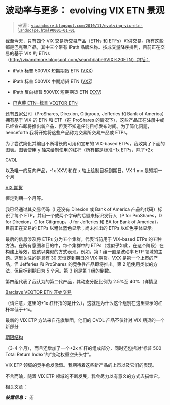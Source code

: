 <!--yml

分类：未分类

date: 2024-05-18 16:58:52

-->

# 波动率与更多： evolving VIX ETN 景观

> 来源：[`vixandmore.blogspot.com/2010/11/evolving-vix-etn-landscape.html#0001-01-01`](http://vixandmore.blogspot.com/2010/11/evolving-vix-etn-landscape.html#0001-01-01)

截至今天，只有四个 VIX 交易所交易产品（ETNs 和 ETFs）可供交易。所有这些都是巴克莱产品，其中三个带有 iPath 品牌名称。按成交量降序排列，目前正在交易的基于 VIX 的 ETNs（http://vixandmore.blogspot.com/search/label/VIX%20ETN）包括：

+   iPath 标普 500VIX 短期期货 ETN ([VXX](http://vixandmore.blogspot.com/search/label/VXX))

+   iPath 标普 500VIX 中期期货 ETN ([VXZ](http://vixandmore.blogspot.com/search/label/VXZ))

+   iPath 反向标普 500VIX 短期期货 ETN ([XXV](http://vixandmore.blogspot.com/search/label/XXV))

+   [巴克莱 ETN+标普 VEQTOR ETN](http://vixandmore.blogspot.com/search/label/VQT)

还有五家公司（ProShares, Direxion, Citigroup, Jefferies 和 Bank of America）拥有基于 VIX 的 ETN 和 ETF（在 ProShares 的情况下），这些产品正在注册中或已经宣布即将推出新产品，但我不知道任何目标发布时间。为了简化问题， henceforth 我将开始将这些产品称为交易所交易产品或 ETPs。

为了尝试简化并编目不断增长的可用和宣布的 VIX-based ETPs，我收集了下面的图表。图表使用 y 轴来绘制使用的杠杆（所有都是标准+1x ETPs，除了+2x

[CVOL](http://vixandmore.blogspot.com/search/label/CVOL)

以及唯一的反向产品，-1x XXV)和在 x 轴上绘制目标到期日。VX 1 mo.是短期一个月

[VIX 期货](http://vixandmore.blogspot.com/search/label/VIX%20futures)

恒定到期一个月等。

我已经通过其交易代码（I 还没有 Direxion 或 Bank of America 产品的代码）标识了每个 ETP，并用一个或两个字母的后缀来标识发行人（P for ProShares，D for Direxion，C for Citigroup，J for Jefferies 和 BA for Bank of America）。目前正在交易的 ETPs 以粗体蓝色显示；尚未推出的 ETPs 以红色字体显示。

最后的信息涉及将 ETPs 分为五个集群，代表当前用于 VIX-based ETPs 的五种方法。在所有意图和目的中，每个集群中的 ETPs（或似乎如此，在这个阶段）在构建上等效，应该以类似的方式表现。例如，第 1 组一直是波动率 ETP 领域的主题。这里关注的是具有 30 天恒定到期日的 VIX 期货。VXX 是第一个上市的产品，但 Jefferies 和 ProShares 的竞争性产品即将推出。第 2 组使用类似的方法，但目标到期日为 5 个月。第 3 组是第 1 组的倒数。

第四组代表了我认为的第二代产品，其动态分配比例为 2.5%至 40%（详情见

[Barclays VEQTOR ETN 开始交易](http://vixandmore.blogspot.com/2010/09/veqtor-etn-vqt-begins-trading.html)

（请注意，这里的+1x 杠杆指的是什么），这就是为什么这个组别在这里显示的杠杆率低于+1x。

最新的 VIX ETP 方法来自花旗集团，他们的 CVOL 产品不仅针对 VIX 期货的一个新部分

[期限结构](http://vixandmore.blogspot.com/search/label/term%20structure)

（3-4 个月），而且还增加了一个+2x 杠杆的组成部分，同时还包括对“标普 500 Total Return Index”的“变动权重空头头寸”。

VIX ETP 领域的竞争愈发激烈。我期待着这些新产品的上市以及它们的表现。

不言而喻，随着 VIX ETP 领域的不断发展，我会尽力以有意义的方式去描绘它。

相关文章：

***披露信息：*** *无*

